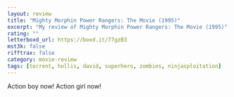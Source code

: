 ```yaml
---
layout: review
title: "Mighty Morphin Power Rangers: The Movie (1995)"
excerpt: "My review of Mighty Morphin Power Rangers: The Movie (1995)"
rating: ""
letterboxd_url: https://boxd.it/77gzB3
mst3k: false
rifftrax: false
category: movie-review
tags: [torrent, hollis, david, superhero, zombies, ninjasploitation]
---
```


Action boy now! Action girl now!
